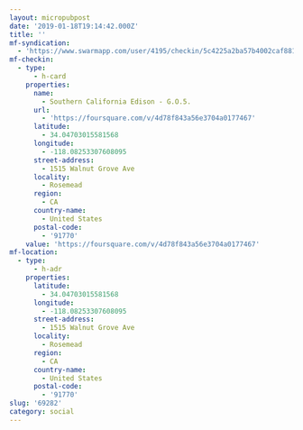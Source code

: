 ```yaml
---
layout: micropubpost
date: '2019-01-18T19:14:42.000Z'
title: ''
mf-syndication:
  - 'https://www.swarmapp.com/user/4195/checkin/5c4225a2ba57b4002caf8811'
mf-checkin:
  - type:
      - h-card
    properties:
      name:
        - Southern California Edison - G.O.5.
      url:
        - 'https://foursquare.com/v/4d78f843a56e3704a0177467'
      latitude:
        - 34.04703015581568
      longitude:
        - -118.08253307608095
      street-address:
        - 1515 Walnut Grove Ave
      locality:
        - Rosemead
      region:
        - CA
      country-name:
        - United States
      postal-code:
        - '91770'
    value: 'https://foursquare.com/v/4d78f843a56e3704a0177467'
mf-location:
  - type:
      - h-adr
    properties:
      latitude:
        - 34.04703015581568
      longitude:
        - -118.08253307608095
      street-address:
        - 1515 Walnut Grove Ave
      locality:
        - Rosemead
      region:
        - CA
      country-name:
        - United States
      postal-code:
        - '91770'
slug: '69282'
category: social
---
```

